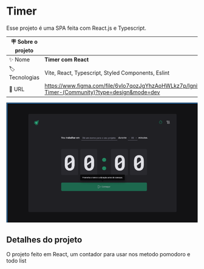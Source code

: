 # Timer

Esse projeto é uma SPA feita com React.js e Typescript.

| :placard: Sobre o projeto |     |
| -------------  | --- |
| :sparkles: Nome        | **Timer com React**
| :label: Tecnologias | Vite, React, Typescript, Styled Components, Eslint
| :rocket: URL         | https://www.figma.com/file/6vIo7qozJgYhzAoHWLkz7p/Ignite-Timer-(Community)?type=design&mode=dev

<!-- Inserir imagem com a #vitrinedev ao final do link -->
![Imagem do projeto timer](image.png)

## Detalhes do projeto

O projeto feito em React, um contador para usar nos metodo pomodoro e todo list
